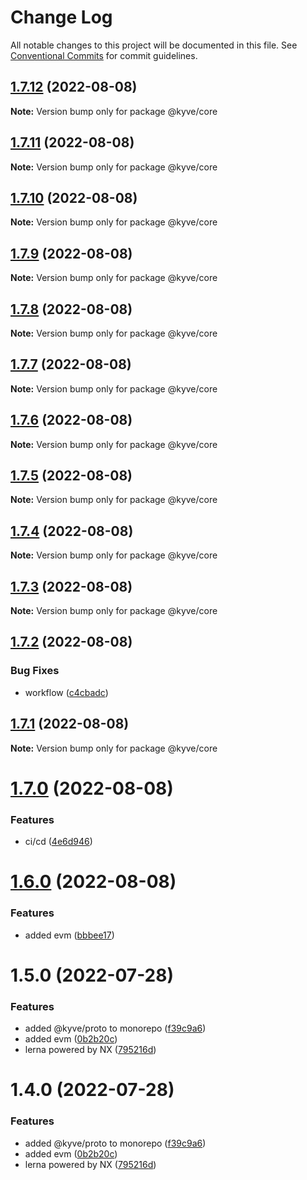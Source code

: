 # Change Log

All notable changes to this project will be documented in this file.
See [Conventional Commits](https://conventionalcommits.org) for commit guidelines.

## [1.7.12](https://github.com/KYVENetwork/core/compare/@kyve/core@1.7.11...@kyve/core@1.7.12) (2022-08-08)

**Note:** Version bump only for package @kyve/core





## [1.7.11](https://github.com/KYVENetwork/core/compare/@kyve/core@1.7.10...@kyve/core@1.7.11) (2022-08-08)

**Note:** Version bump only for package @kyve/core





## [1.7.10](https://github.com/KYVENetwork/core/compare/@kyve/core@1.7.9...@kyve/core@1.7.10) (2022-08-08)

**Note:** Version bump only for package @kyve/core





## [1.7.9](https://github.com/KYVENetwork/core/compare/@kyve/core@1.7.8...@kyve/core@1.7.9) (2022-08-08)

**Note:** Version bump only for package @kyve/core





## [1.7.8](https://github.com/KYVENetwork/core/compare/@kyve/core@1.7.7...@kyve/core@1.7.8) (2022-08-08)

**Note:** Version bump only for package @kyve/core





## [1.7.7](https://github.com/KYVENetwork/core/compare/@kyve/core@1.7.6...@kyve/core@1.7.7) (2022-08-08)

**Note:** Version bump only for package @kyve/core





## [1.7.6](https://github.com/KYVENetwork/core/compare/@kyve/core@1.7.5...@kyve/core@1.7.6) (2022-08-08)

**Note:** Version bump only for package @kyve/core





## [1.7.5](https://github.com/KYVENetwork/core/compare/@kyve/core@1.7.4...@kyve/core@1.7.5) (2022-08-08)

**Note:** Version bump only for package @kyve/core





## [1.7.4](https://github.com/KYVENetwork/core/compare/@kyve/core@1.7.3...@kyve/core@1.7.4) (2022-08-08)

**Note:** Version bump only for package @kyve/core





## [1.7.3](https://github.com/KYVENetwork/core/compare/@kyve/core@1.7.2...@kyve/core@1.7.3) (2022-08-08)

**Note:** Version bump only for package @kyve/core





## [1.7.2](https://github.com/KYVENetwork/core/compare/@kyve/core@1.7.1...@kyve/core@1.7.2) (2022-08-08)


### Bug Fixes

* workflow ([c4cbadc](https://github.com/KYVENetwork/core/commit/c4cbadcec351efaf2c612f6b1d08e6d34d4277f1))





## [1.7.1](https://github.com/KYVENetwork/core/compare/@kyve/core@1.7.0...@kyve/core@1.7.1) (2022-08-08)

**Note:** Version bump only for package @kyve/core





# [1.7.0](https://github.com/KYVENetwork/core/compare/@kyve/core@1.6.0...@kyve/core@1.7.0) (2022-08-08)


### Features

* ci/cd ([4e6d946](https://github.com/KYVENetwork/core/commit/4e6d946179fb005796e715be2a65575c3e020b98))





# [1.6.0](https://github.com/KYVENetwork/core/compare/@kyve/core@1.5.0...@kyve/core@1.6.0) (2022-08-08)


### Features

* added evm ([bbbee17](https://github.com/KYVENetwork/core/commit/bbbee17ec78a46507840e92910d069408468d805))





# 1.5.0 (2022-07-28)

### Features

- added @kyve/proto to monorepo ([f39c9a6](https://github.com/KYVENetwork/core/commit/f39c9a64e4af4cfb8149bab44fcc7a3bb553b19b))
- added evm ([0b2b20c](https://github.com/KYVENetwork/core/commit/0b2b20c62e6110f56f7c931c5dac64f11d4cdac7))
- lerna powered by NX ([795216d](https://github.com/KYVENetwork/core/commit/795216d535d257f1dafafce6dbc11a68cb4e678c))

# 1.4.0 (2022-07-28)

### Features

- added @kyve/proto to monorepo ([f39c9a6](https://github.com/KYVENetwork/core/commit/f39c9a64e4af4cfb8149bab44fcc7a3bb553b19b))
- added evm ([0b2b20c](https://github.com/KYVENetwork/core/commit/0b2b20c62e6110f56f7c931c5dac64f11d4cdac7))
- lerna powered by NX ([795216d](https://github.com/KYVENetwork/core/commit/795216d535d257f1dafafce6dbc11a68cb4e678c))
